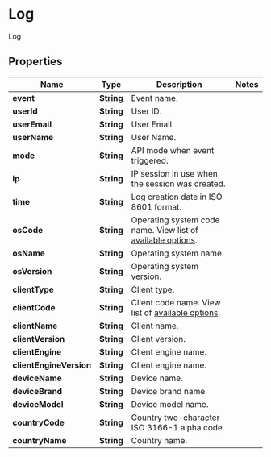 

# Log

Log

## Properties

| Name | Type | Description | Notes |
|------------ | ------------- | ------------- | -------------|
|**event** | **String** | Event name. |  |
|**userId** | **String** | User ID. |  |
|**userEmail** | **String** | User Email. |  |
|**userName** | **String** | User Name. |  |
|**mode** | **String** | API mode when event triggered. |  |
|**ip** | **String** | IP session in use when the session was created. |  |
|**time** | **String** | Log creation date in ISO 8601 format. |  |
|**osCode** | **String** | Operating system code name. View list of [available options](https://github.com/appwrite/appwrite/blob/master/docs/lists/os.json). |  |
|**osName** | **String** | Operating system name. |  |
|**osVersion** | **String** | Operating system version. |  |
|**clientType** | **String** | Client type. |  |
|**clientCode** | **String** | Client code name. View list of [available options](https://github.com/appwrite/appwrite/blob/master/docs/lists/clients.json). |  |
|**clientName** | **String** | Client name. |  |
|**clientVersion** | **String** | Client version. |  |
|**clientEngine** | **String** | Client engine name. |  |
|**clientEngineVersion** | **String** | Client engine name. |  |
|**deviceName** | **String** | Device name. |  |
|**deviceBrand** | **String** | Device brand name. |  |
|**deviceModel** | **String** | Device model name. |  |
|**countryCode** | **String** | Country two-character ISO 3166-1 alpha code. |  |
|**countryName** | **String** | Country name. |  |



